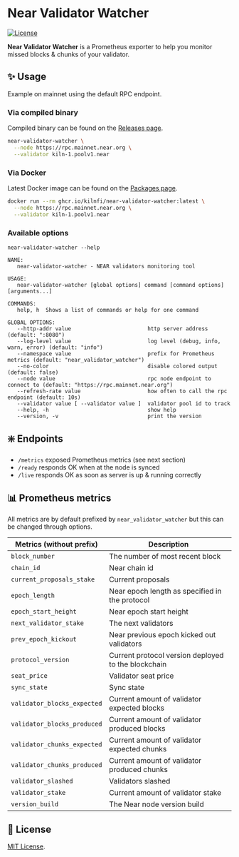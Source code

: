 # Near Validator Watcher

[![License](https://img.shields.io/badge/license-MIT-blue)](https://opensource.org/licenses/MIT)

**Near Validator Watcher** is a Prometheus exporter to help you monitor missed blocks & chunks of your validator.

## ✨ Usage

Example on mainnet using the default RPC endpoint.

### Via compiled binary

Compiled binary can be found on the [Releases page](https://github.com/kilnfi/near-validator-watcher/releases).

```bash
near-validator-watcher \
  --node https://rpc.mainnet.near.org \
  --validator kiln-1.poolv1.near
```

### Via Docker

Latest Docker image can be found on the [Packages page](https://github.com/kilnfi/near-validator-watcher/pkgs/container/near-validator-watcher).

```bash
docker run --rm ghcr.io/kilnfi/near-validator-watcher:latest \
  --node https://rpc.mainnet.near.org \
  --validator kiln-1.poolv1.near
```

### Available options

```
near-validator-watcher --help

NAME:
   near-validator-watcher - NEAR validators monitoring tool

USAGE:
   near-validator-watcher [global options] command [command options] [arguments...]

COMMANDS:
   help, h  Shows a list of commands or help for one command

GLOBAL OPTIONS:
   --http-addr value                        http server address (default: ":8080")
   --log-level value                        log level (debug, info, warn, error) (default: "info")
   --namespace value                        prefix for Prometheus metrics (default: "near_validator_watcher")
   --no-color                               disable colored output (default: false)
   --node value                             rpc node endpoint to connect to (default: "https://rpc.mainnet.near.org")
   --refresh-rate value                     how often to call the rpc endpoint (default: 10s)
   --validator value [ --validator value ]  validator pool id to track
   --help, -h                               show help
   --version, -v                            print the version
```


## ❇️ Endpoints

- `/metrics` exposed Prometheus metrics (see next section)
- `/ready` responds OK when at the node is synced
- `/live` responds OK as soon as server is up & running correctly


## 📊 Prometheus metrics

All metrics are by default prefixed by `near_validator_watcher` but this can be changed through options.

Metrics (without prefix)    | Description
----------------------------|-------------------------------------------------------------------------
`block_number`              | The number of most recent block
`chain_id`                  | Near chain id
`current_proposals_stake`   | Current proposals
`epoch_length`              | Near epoch length as specified in the protocol
`epoch_start_height`        | Near epoch start height
`next_validator_stake`      | The next validators
`prev_epoch_kickout`        | Near previous epoch kicked out validators
`protocol_version`          | Current protocol version deployed to the blockchain
`seat_price`                | Validator seat price
`sync_state`                | Sync state
`validator_blocks_expected` | Current amount of validator expected blocks
`validator_blocks_produced` | Current amount of validator produced blocks
`validator_chunks_expected` | Current amount of validator expected chunks
`validator_chunks_produced` | Current amount of validator produced chunks
`validator_slashed`         | Validators slashed
`validator_stake`           | Current amount of validator stake
`version_build`             | The Near node version build


## 📃 License

[MIT License](LICENSE).
